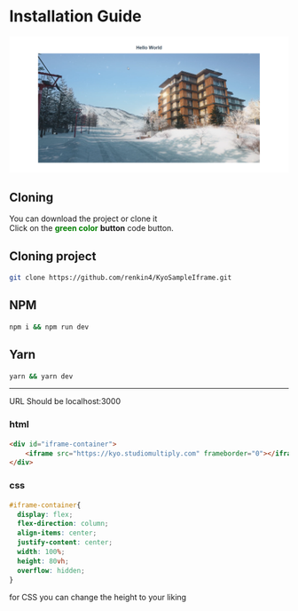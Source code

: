 # Installation Guide

![preview image](https://raw.githubusercontent.com/renkin4/KyoSampleIframe/main/preview.png)

## Cloning

You can download the project or clone it  
Click on the <span style="color:green">**green color**</span> **button** code button.

## Cloning project

```bash
git clone https://github.com/renkin4/KyoSampleIframe.git
```

## NPM

```bash
npm i && npm run dev 
```

## Yarn

```bash
yarn && yarn dev
```

--- 

URL Should be localhost:3000

### html

```html
<div id="iframe-container">
    <iframe src="https://kyo.studiomultiply.com" frameborder="0"></iframe>
</div>
```

### css

```css 
#iframe-container{
  display: flex;
  flex-direction: column;
  align-items: center;
  justify-content: center;
  width: 100%;
  height: 80vh; 
  overflow: hidden;
}
```

for CSS you can change the height to your liking 